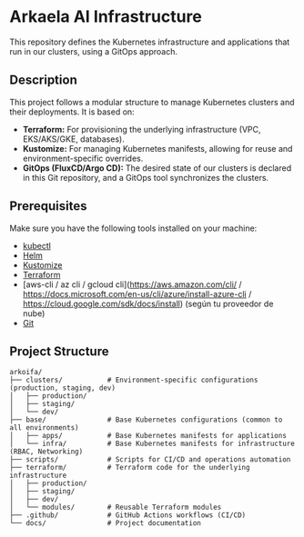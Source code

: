 # Arkaela AI Infrastructure

This repository defines the Kubernetes infrastructure and applications that run in our clusters, using a GitOps approach.

## Description

This project follows a modular structure to manage Kubernetes clusters and their deployments. It is based on:
-   **Terraform:** For provisioning the underlying infrastructure (VPC, EKS/AKS/GKE, databases).
-   **Kustomize:** For managing Kubernetes manifests, allowing for reuse and environment-specific overrides.
-   **GitOps (FluxCD/Argo CD):** The desired state of our clusters is declared in this Git repository, and a GitOps tool synchronizes the clusters.

## Prerequisites

Make sure you have the following tools installed on your machine:

* [kubectl](https://kubernetes.io/docs/tasks/tools/install-kubectl/)
* [Helm](https://helm.sh/docs/intro/install/)
* [Kustomize](https://kubectl.docs.kubernetes.io/installation/kustomize/)
* [Terraform](https://www.terraform.io/downloads.html)
* [aws-cli / az cli / gcloud cli](https://aws.amazon.com/cli/ / https://docs.microsoft.com/en-us/cli/azure/install-azure-cli / https://cloud.google.com/sdk/docs/install) (según tu proveedor de nube)
* [Git](https://git-scm.com/downloads)

## Project Structure
```
arkoifa/
├── clusters/           # Environment-specific configurations (production, staging, dev)
│   ├── production/
│   ├── staging/
│   └── dev/
├── base/               # Base Kubernetes configurations (common to all environments)
│   ├── apps/           # Base Kubernetes manifests for applications
│   └── infra/          # Base Kubernetes manifests for infrastructure (RBAC, Networking)
├── scripts/            # Scripts for CI/CD and operations automation
├── terraform/          # Terraform code for the underlying infrastructure
│   ├── production/
│   ├── staging/
│   ├── dev/
│   └── modules/        # Reusable Terraform modules
├── .github/            # GitHub Actions workflows (CI/CD)
└── docs/               # Project documentation
```